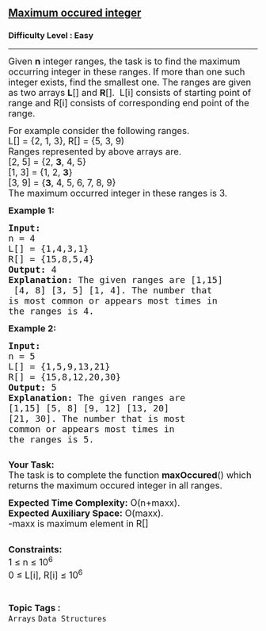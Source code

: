 <h2><a href="https://practice.geeksforgeeks.org/problems/maximum-occured-integer4602/0">Maximum occured integer</a></h2><h3>Difficulty Level : Easy</h3><hr><div class="problems_problem_content__Xm_eO"><p><span style="font-size:18px">Given <strong>n</strong>&nbsp;integer ranges, the task is to find the maximum occurring integer in these ranges. If more than one such integer exists, find the smallest one. The ranges are given as two arrays <strong>L</strong>[] and <strong>R</strong>[].&nbsp; L[i] consists of starting point of range and R[i] consists of corresponding end point of the range. </span></p>

<p><span style="font-size:18px">For example consider the following ranges.<br>
L[] = {2, 1, 3}, R[] = {5, 3, 9)<br>
Ranges represented by above arrays are.<br>
[2, 5] = {2, <strong>3</strong>, 4, 5}<br>
[1, 3] = {1, 2, <strong>3</strong>}<br>
[3, 9] = {<strong>3</strong>, 4, 5, 6, 7, 8, 9}<br>
The maximum occurred integer in these ranges is 3.</span></p>

<p><span style="font-size:18px"><strong>Example 1:</strong></span></p>

<pre><span style="font-size:18px"><strong>Input:
</strong>n = 4
L[] = {1,4,3,1}
R[] = {15,8,5,4}
<strong>Output: </strong>4<strong>
Explanation: </strong>The given ranges are [1,15]
 [4, 8] [3, 5] [1, 4]. The number that 
is most common or appears most times in 
the ranges is 4.</span>
</pre>

<p><span style="font-size:18px"><strong>Example 2:</strong></span></p>

<pre><span style="font-size:18px"><strong>Input:
</strong>n = 5
L[] = {1,5,9,13,21}
R[] = {15,8,12,20,30}
<strong>Output: </strong>5<strong>
Explanation: </strong>The given ranges are 
[1,15] [5, 8] [9, 12] [13, 20] 
[21, 30]. The number that is most 
common or appears most times in 
the ranges is 5.</span>

</pre>

<p><span style="font-size:18px"><strong>Your Task:</strong><br>
The task is to complete the function <strong>maxOccured</strong>() which returns the maximum occured integer in all ranges.</span></p>

<p><span style="font-size:18px"><strong>Expected Time Complexity:</strong>&nbsp;O(n+maxx).<br>
<strong>Expected Auxiliary Space:</strong>&nbsp;O(maxx).<br>
-maxx is maximum element in R[]</span></p>

<p><br>
<span style="font-size:18px"><strong>Constraints:</strong><br>
1 ≤ n ≤ 10<sup>6</sup><br>
0 ≤ L[i], R[i] ≤ 10<sup>6</sup></span></p>
</div><br><p><span style=font-size:18px><strong>Topic Tags : </strong><br><code>Arrays</code>&nbsp;<code>Data Structures</code>&nbsp;